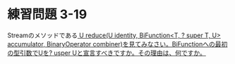 # 練習問題 3-19

Stream<T>のメソッドである<U> U reduce(U identity, BiFunction<T, ? super T, U> accumulator, BinaryOperator<U> combiner)を見てみなさい。BiFunctionへの最初の型引数でUを? usper Uと宣言すべきですか。その理由は、何ですか。
